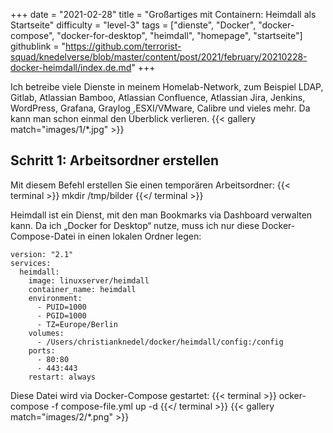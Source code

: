 +++
date = "2021-02-28"
title = "Großartiges mit Containern: Heimdall als Startseite"
difficulty = "level-3"
tags = ["dienste", "Docker", "docker-compose", "docker-for-desktop", "heimdall", "homepage", "startseite"]
githublink = "https://github.com/terrorist-squad/knedelverse/blob/master/content/post/2021/february/20210228-docker-heimdall/index.de.md"
+++

Ich betreibe viele Dienste in meinem Homelab-Network, zum Beispiel LDAP, Gitlab, Atlassian Bamboo, Atlassian Confluence, Atlassian Jira, Jenkins, WordPress, Grafana, Graylog ,ESXI/VMware, Calibre und vieles mehr. Da kann man schon einmal den Überblick verlieren.
{{< gallery match="images/1/*.jpg" >}}

## Schritt 1: Arbeitsordner erstellen
Mit diesem Befehl erstellen Sie einen temporären Arbeitsordner:
{{< terminal >}}
mkdir /tmp/bilder
{{</ terminal >}}

Heimdall ist ein Dienst, mit den man Bookmarks via Dashboard verwalten kann. Da ich „Docker for Desktop“ nutze, muss ich nur diese Docker-Compose-Datei in einen lokalen Ordner legen:
```
version: "2.1"
services:
  heimdall:
    image: linuxserver/heimdall
    container_name: heimdall
    environment:
      - PUID=1000
      - PGID=1000
      - TZ=Europe/Berlin
    volumes:
      - /Users/christianknedel/docker/heimdall/config:/config
    ports:
      - 80:80
      - 443:443
    restart: always
```

Diese Datei wird via Docker-Compose gestartet:
{{< terminal >}}
ocker-compose -f compose-file.yml up -d
{{</ terminal >}}
{{< gallery match="images/2/*.png" >}}

